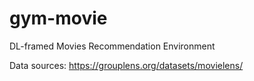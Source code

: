 # gym-movie
DL-framed Movies Recommendation Environment

Data sources: https://grouplens.org/datasets/movielens/